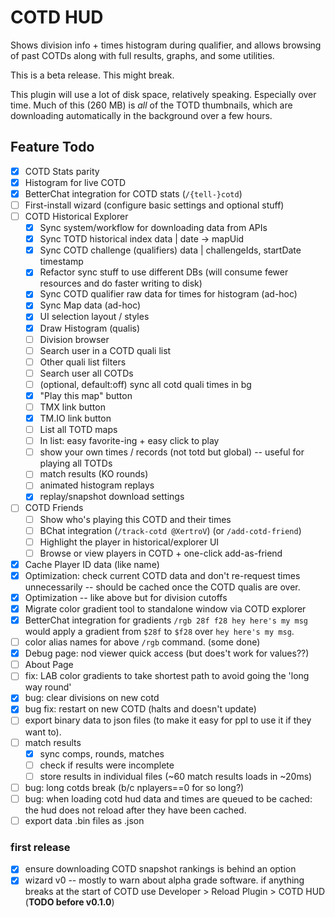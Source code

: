 # COTD HUD

Shows division info + times histogram during qualifier, and allows browsing of past COTDs along with full results, graphs, and some utilities.

This is a beta release. This might break.

This plugin will use a lot of disk space, relatively speaking. Especially over time. Much of this (260 MB) is *all* of the TOTD thumbnails, which are downloading automatically in the background over a few hours.

## Feature Todo

- [x] COTD Stats parity
- [x] Histogram for live COTD
- [x] BetterChat integration for COTD stats (`/{tell-}cotd`)
- [ ] First-install wizard (configure basic settings and optional stuff)
- [ ] COTD Historical Explorer
    - [x] Sync system/workflow for downloading data from APIs
    - [x] Sync TOTD historical index data | date -> mapUid
    - [x] Sync COTD challenge (qualifiers) data | challengeIds, startDate timestamp
    - [x] Refactor sync stuff to use different DBs (will consume fewer resources and do faster writing to disk)
    - [x] Sync COTD qualifier raw data for times for histogram (ad-hoc)
    - [x] Sync Map data (ad-hoc)
    - [x] UI selection layout / styles
    - [x] Draw Histogram (qualis)
    - [ ] Division browser
    - [ ] Search user in a COTD quali list
    - [ ] Other quali list filters
    - [ ] Search user all COTDs
    - [ ] (optional, default:off) sync all cotd quali times in bg
    - [x] "Play this map" button
    - [ ] TMX link button
    - [x] TM.IO link button
    - [ ] List all TOTD maps
    - [ ] In list: easy favorite-ing + easy click to play
    - [ ] show your own times / records (not totd but global) -- useful for playing all TOTDs
    - [ ] match results (KO rounds)
    - [ ] animated histogram replays
    - [x] replay/snapshot download settings
- [ ] COTD Friends
  - [ ] Show who's playing this COTD and their times
  - [ ] BChat integration (`/track-cotd @XertroV`) (or `/add-cotd-friend`)
  - [ ] Highlight the player in historical/explorer UI
  - [ ] Browse or view players in COTD + one-click add-as-friend
- [x] Cache Player ID data (like name)
- [x] Optimization: check current COTD data and don't re-request times unnecessarily -- should be cached once the COTD qualis are over.
- [x] Optimization -- like above but for division cutoffs
- [x] Migrate color gradient tool to standalone window via COTD explorer
- [x] BetterChat integration for gradients `/rgb 28f f28 hey here's my msg` would apply a gradient from `$28f` to `$f28` over `hey here's my msg`.
- [ ] color alias names for above `/rgb` command. (some done)
- [x] Debug page: nod viewer quick access (but does't work for values??)
- [ ] About Page
- [ ] fix: LAB color gradients to take shortest path to avoid going the 'long way round'
- [x] bug: clear divisions on new cotd
- [x] bug fix: restart on new COTD (halts and doesn't update)
- [ ] export binary data to json files (to make it easy for ppl to use it if they want to).
- [ ] match results
  - [x] sync comps, rounds, matches
  - [ ] check if results were incomplete
  - [ ] store results in individual files (~60 match results loads in ~20ms)
- [ ] bug: long cotds break (b/c nplayers==0 for so long?)
- [ ] bug: when loading cotd hud data and times are queued to be cached: the hud does not reload after they have been cached.
- [ ] export data .bin files as .json

### first release

- [x] ensure downloading COTD snapshot rankings is behind an option
- [x] wizard v0 -- mostly to warn about alpha grade software. if anything breaks at the start of COTD use Developer > Reload Plugin > COTD HUD (**TODO before v0.1.0**)
